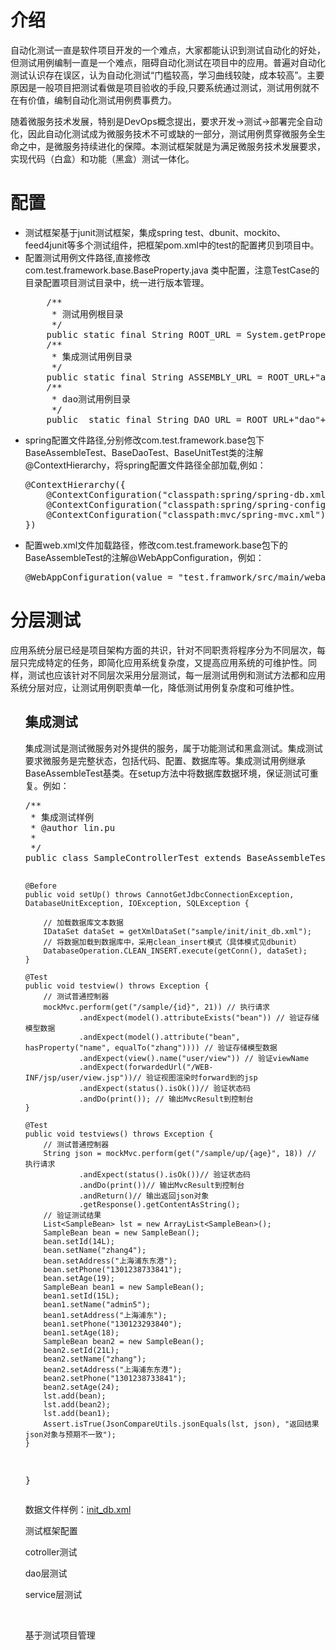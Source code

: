 <h1>介绍</h1>
<P>自动化测试一直是软件项目开发的一个难点，大家都能认识到测试自动化的好处，但测试用例编制一直是一个难点，阻碍自动化测试在项目中的应用。普遍对自动化测试认识存在误区，认为自动化测试“门槛较高，学习曲线较陡，成本较高”。主要原因是一般项目把测试看做是项目验收的手段,只要系统通过测试，测试用例就不在有价值，编制自动化测试用例费事费力。</P>
<P>随着微服务技术发展，特别是DevOps概念提出，要求开发->测试->部署完全自动化，因此自动化测试成为微服务技术不可或缺的一部分，测试用例贯穿微服务全生命之中，是微服务持续进化的保障。本测试框架就是为满足微服务技术发展要求，实现代码（白盒）和功能（黑盒）测试一体化。</P>

<h1>配置</h1>
<ul>
<li>测试框架基于junit测试框架，集成spring test、dbunit、mockito、feed4junit等多个测试组件，把框架pom.xml中的<scope>test</scope>的配置拷贝到项目中。</li>
<li>配置测试用例文件路径,直接修改com.test.framework.base.BaseProperty.java 类中配置，注意TestCase的目录配置项目测试目录中，统一进行版本管理。</li>
<pre>
	/**
	 * 测试用例根目录
	 */
	public static final String ROOT_URL = System.getProperty("user.dir") +File.separator+"src"+File.separator+"test"+File.separator+"resources"+File.separator+"testcase"+File.separator;
	/**
	 * 集成测试用例目录
	 */
	public static final String ASSEMBLY_URL = ROOT_URL+"assembly"+File.separator;
	/**
	 * dao测试用例目录
	 */
	public	static final String DAO_URL = ROOT_URL+"dao"+File.separator;
</pre>
<li>spring配置文件路径,分别修改com.test.framework.base包下BaseAssembleTest、BaseDaoTest、BaseUnitTest类的注解@ContextHierarchy，将spring配置文件路径全部加载,例如：
</li>
<pre>
@ContextHierarchy({ 
	@ContextConfiguration("classpath:spring/spring-db.xml"),
	@ContextConfiguration("classpath:spring/spring-config.xml"),
	@ContextConfiguration("classpath:mvc/spring-mvc.xml")
})
</pre>
<li>配置web.xml文件加载路径，修改com.test.framework.base包下的BaseAssembleTest的注解@WebAppConfiguration，例如：
</li>
<pre>
@WebAppConfiguration(value = "test.framwork/src/main/webapp")
</pre>
</ul>
<h1>分层测试</h1>
<P>应用系统分层已经是项目架构方面的共识，针对不同职责将程序分为不同层次，每层只完成特定的任务，即简化应用系统复杂度，又提高应用系统的可维护性。同样，测试也应该针对不同层次采用分层测试，每一层测试用例和测试方法都和应用系统分层对应，让测试用例职责单一化，降低测试用例复杂度和可维护性。</P>
<ul>
<h2>集成测试</h2>
<P>集成测试是测试微服务对外提供的服务，属于功能测试和黑盒测试。集成测试要求微服务是完整状态，包括代码、配置、数据库等。集成测试用例继承BaseAssembleTest基类。在setup方法中将数据库数据环境，保证测试可重复。例如：
<pre>
/**
 * 集成测试样例
 * @author lin.pu
 *
 */
public class SampleControllerTest extends BaseAssembleTest {

	@Before
	public void setUp() throws CannotGetJdbcConnectionException, DatabaseUnitException, IOException, SQLException {

		// 加载数据库文本数据
		IDataSet dataSet = getXmlDataSet("sample/init/init_db.xml");
		// 将数据加载到数据库中，采用clean_insert模式（具体模式见dbunit）
		DatabaseOperation.CLEAN_INSERT.execute(getConn(), dataSet);
	}

	@Test
	public void testview() throws Exception {
		// 测试普通控制器
		mockMvc.perform(get("/sample/{id}", 21)) // 执行请求
				.andExpect(model().attributeExists("bean")) // 验证存储模型数据
				.andExpect(model().attribute("bean", hasProperty("name", equalTo("zhang")))) // 验证存储模型数据
				.andExpect(view().name("user/view")) // 验证viewName
				.andExpect(forwardedUrl("/WEB-INF/jsp/user/view.jsp"))// 验证视图渲染时forward到的jsp
				.andExpect(status().isOk())// 验证状态码
				.andDo(print()); // 输出MvcResult到控制台
	}

	@Test
	public void testviews() throws Exception {
		// 测试普通控制器
		String json = mockMvc.perform(get("/sample/up/{age}", 18)) // 执行请求
				.andExpect(status().isOk())// 验证状态码
				.andDo(print())// 输出MvcResult到控制台
				.andReturn()// 输出返回json对象
				.getResponse().getContentAsString();
		// 验证测试结果
		List<SampleBean> lst = new ArrayList<SampleBean>();
		SampleBean bean = new SampleBean();
		bean.setId(14L);
		bean.setName("zhang4");
		bean.setAddress("上海浦东东港");
		bean.setPhone("1301238733841");
		bean.setAge(19);
		SampleBean bean1 = new SampleBean();
		bean1.setId(15L);
		bean1.setName("admin5");
		bean1.setAddress("上海浦东");
		bean1.setPhone("130123293840");
		bean1.setAge(18);
		SampleBean bean2 = new SampleBean();
		bean2.setId(21L);
		bean2.setName("zhang");
		bean2.setAddress("上海浦东东港");
		bean2.setPhone("1301238733841");
		bean2.setAge(24);
		lst.add(bean);
		lst.add(bean2);
		lst.add(bean1);
		Assert.isTrue(JsonCompareUtils.jsonEquals(lst, json), "返回结果json对象与预期不一致");
	}

}
</pre>
<p>数据文件样例：<a href="https://github.com/pulin2004/test-framework/blob/master/src/test/resources/testcase/assembly/sample/init/init_db.xml">init_db.xml</a></P>

<P>测试框架配置</P>
<P>cotroller测试</P>
<P>dao层测试</P>
<P>service层测试</P>
<br/>
<P>基于测试项目管理</P>

  
